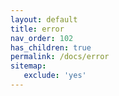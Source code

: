 ```yaml
---
layout: default
title: error
nav_order: 102
has_children: true
permalink: /docs/error
sitemap:
   exclude: 'yes'
---
```

